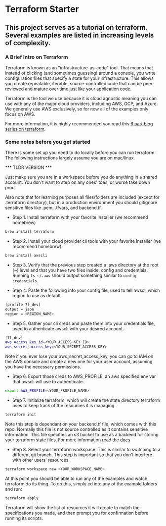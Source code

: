 # Terraform Starter

## This project serves as a tutorial on terraform. Several examples are listed in increasing levels of complexity.

### A Brief Intro on Terraform

Terraform is known as an "infrastructure-as-code" tool. That means that instead of clicking (and sometimes guessing)
around a console, you write configuration files that specify a state for your infrastructure. This allows you create repeatable,
iterable, source-controlled code that can be peer-reviewed and mature over time just like your application code.

Terraform is the tool we use because it is cloud agnostic meaning you can use with any of the major cloud providers, including
AWS, GCP, and Azure. We generally use AWS exclusively, so for now all of the examples only focus on AWS.

For more information, it is highly recommended you read this [6 part blog series on terraform](https://blog.gruntwork.io/a-comprehensive-guide-to-terraform-b3d32832baca).

### Some notes before you get started

There is some set up you need to do locally before you can run terraform. The following instructions largely assume you
are on mac/linux.

*** TLDR VERSION ***

Just make sure you are in a workspace before you do anything in a shared account. You don't want to step on any ones' toes,
or worse take down prod.

Also note that for learning purposes all files/folders are included (except for .terraform directory), but in a production environment you should gitignore sensitive
files like .pem, .tfvars, and backend.tf.

* Step 1. Install terraform with your favorite installer (we recommend homebrew)

```sh
brew install terraform
```

* Step 2. Install your cloud provider cli tools with your favorite installer (we recommend homebrew)

```sh
brew install awscli
```

* Step 3. Verify that the previous step created a .aws directory at the root (~) level and that you have two files inside,
config and credentials. Running ```ls ~/.aws``` should output something similar to ```config    credentials```.

* Step 4. Paste the following into your config file, used to tell awscli which region to use as default.

```sh
[profile 7f_dev]
output = json
region = <REGION_NAME>
```

* Step 5. Gather your cli creds and paste them into your credentials file, used to authenticate awscli with your desired account.

```sh
[7f_dev]
aws_access_key_id=<YOUR_ACCESS_KEY_ID>
aws_secret_access_key=<YOUR_SECRET_ACCESS_KEY>
```

Note if you ever lose your aws_secret_access_key, you can go to IAM on the AWS console and create a new one for your user
account, assuming you have the necessary permissions.


* Step 6. Export those creds to AWS_PROFILE, an aws specified env var that awscli will use to authenticate.

```sh
export AWS_PROFILE=<YOUR_PROFILE_NAME>
```

* Step 7. Initialize terraform, which will create the state directory terraform uses to keep track of the resources it is managing.

```sh
terraform init
```

Note this step is dependant on your backend.tf file, which comes with this repo. Normally this file is not source controlled
as it contains sensitive information. This file specifies an s3 bucket to use as a backend for storing your terraform state
files. For more information read the [docs](https://www.terraform.io/docs/backends/)

* Step 8. Select your terraform workspace. This is similar to switching to a different git branch. This step is important
so that you don't interfere with other users' resources.

```sh
terraform workspace new <YOUR_WORKSPACE_NAME>
```

At this point you should be able to run any of the examples and watch terraform do its thing. To do this, simply cd into
any of the example folders and run:

```sh
terraform apply
```

Terraform will show the list of resources it will create to match the specifications you made, and then prompt you for
confirmation before running its scripts.
